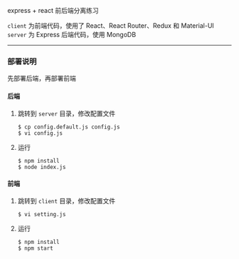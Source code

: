 express + react 前后端分离练习

`client` 为前端代码，使用了 React、React Router、Redux 和 Material-UI  
`server` 为 Express 后端代码，使用 MongoDB

---

### 部署说明

先部署后端，再部署前端

#### 后端

1. 跳转到 `server` 目录，修改配置文件   
    ```
    $ cp config.default.js config.js
    $ vi config.js
    ```

2. 运行
    ```
    $ npm install
    $ node index.js
    ```

#### 前端

1. 跳转到 `client` 目录，修改配置文件
    ```
    $ vi setting.js
    ```
2. 运行
    ```
    $ npm install
    $ npm start
    ```